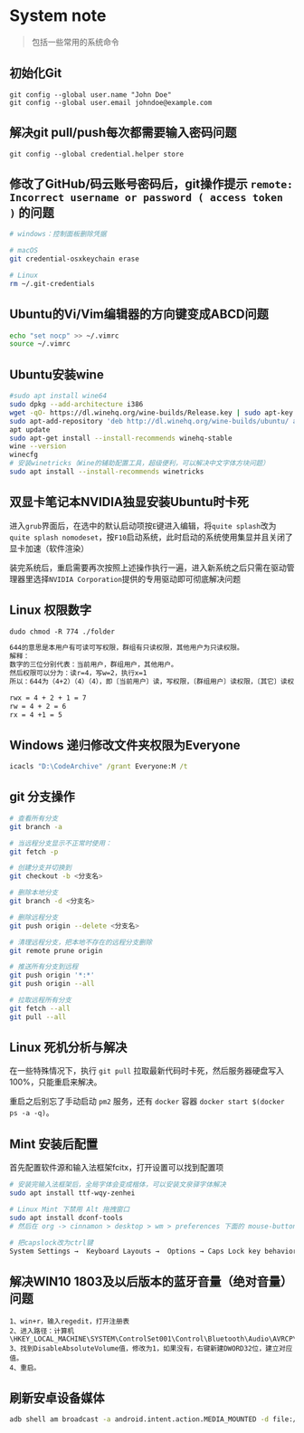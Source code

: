 # System note

> 包括一些常用的系统命令

## 初始化Git

```
git config --global user.name "John Doe"
git config --global user.email johndoe@example.com
```

## 解决git pull/push每次都需要输入密码问题

```
git config --global credential.helper store
```

## 修改了GitHub/码云账号密码后，git操作提示 `remote: Incorrect username or password ( access token )` 的问题

```sh
# windows：控制面板删除凭据

# macOS
git credential-osxkeychain erase

# Linux
rm ~/.git-credentials
```

## Ubuntu的Vi/Vim编辑器的方向键变成ABCD问题

```sh
echo "set nocp" >> ~/.vimrc
source ~/.vimrc
```

## Ubuntu安装wine

```sh
#sudo apt install wine64
sudo dpkg --add-architecture i386
wget -qO- https://dl.winehq.org/wine-builds/Release.key | sudo apt-key add -
sudo apt-add-repository 'deb http://dl.winehq.org/wine-builds/ubuntu/ artful main'
apt update
sudo apt-get install --install-recommends winehq-stable
wine --version
winecfg
# 安装winetricks（Wine的辅助配置工具，超级便利，可以解决中文字体方块问题）
sudo apt install --install-recommends winetricks
```

## 双显卡笔记本NVIDIA独显安装Ubuntu时卡死

进入`grub`界面后，在选中的默认启动项按`E`键进入编辑，将`quite splash`改为`quite splash nomodeset`，按`F10`启动系统，此时启动的系统使用集显并且关闭了显卡加速（软件渲染）

装完系统后，重启需要再次按照上述操作执行一遍，进入新系统之后只需在驱动管理器里选择`NVIDIA Corporation`提供的专用驱动即可彻底解决问题

## Linux 权限数字

```txt
dudo chmod -R 774 ./folder

644的意思是本用户有可读可写权限，群组有只读权限，其他用户为只读权限。
解释：
数字的三位分别代表：当前用户，群组用户，其他用户。
然后权限可以分为：读r=4，写w=2，执行x=1
所以：644为（4+2）（4）（4），即〔当前用户〕读，写权限，〔群组用户〕读权限，〔其它〕读权限

rwx = 4 + 2 + 1 = 7
rw = 4 + 2 = 6
rx = 4 +1 = 5
```

## Windows 递归修改文件夹权限为Everyone

```cmd
icacls "D:\CodeArchive" /grant Everyone:M /t
```

## git 分支操作

```sh
# 查看所有分支
git branch -a

# 当远程分支显示不正常时使用：
git fetch -p

# 创建分支并切换到
git checkout -b <分支名>

# 删除本地分支
git branch -d <分支名>

# 删除远程分支
git push origin --delete <分支名>

# 清理远程分支，把本地不存在的远程分支删除
git remote prune origin

# 推送所有分支到远程
git push origin '*:*'
git push origin --all

# 拉取远程所有分支
git fetch --all
git pull --all
```

## Linux 死机分析与解决

在一些特殊情况下，执行 `git pull` 拉取最新代码时卡死，然后服务器硬盘写入100%，只能重启来解决。

重启之后别忘了手动启动 `pm2` 服务，还有 `docker` 容器 `docker start $(docker ps -a -q)`。

## Mint 安装后配置

首先配置软件源和输入法框架fcitx，打开设置可以找到配置项

```sh
# 安装完输入法框架后，全局字体会变成楷体，可以安装文泉驿字体解决
sudo apt install ttf-wqy-zenhei

# Linux Mint 下禁用 Alt 拖拽窗口 
sudo apt install dconf-tools
# 然后在 org -> cinnamon > desktop > wm > preferences 下面的 mouse-button-modifier 中修改 <Alt> 变为 <Super> 或者 <Ctrl>。

# 把capslock改为ctrl键
System Settings →  Keyboard Layouts →  Options → Caps Lock key behavior → Select Make Caps Lock an additional
```

## 解决WIN10 1803及以后版本的蓝牙音量（绝对音量）问题

```text
1、win+r，输入regedit，打开注册表
2、进入路径：计算机\HKEY_LOCAL_MACHINE\SYSTEM\ControlSet001\Control\Bluetooth\Audio\AVRCP\CT
3、找到DisableAbsoluteVolume值，修改为1，如果没有，右键新建DWORD32位，建立对应值。
4、重启。
```

## 刷新安卓设备媒体

```sh
adb shell am broadcast -a android.intent.action.MEDIA_MOUNTED -d file:///sdcard
```
